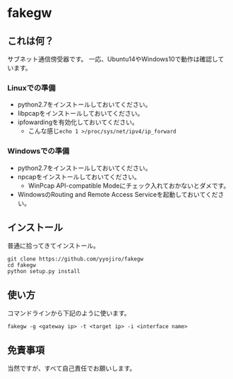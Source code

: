 # fakegw

## これは何？

サブネット通信傍受器です。
一応、Ubuntu14やWindows10で動作は確認しています。

### Linuxでの準備

* python2.7をインストールしておいてください。
* libpcapをインストールしておいてください。
* ipfowardingを有効化しておいてください。
    * こんな感じ`echo 1 >/proc/sys/net/ipv4/ip_forward`

### Windowsでの準備

* python2.7をインストールしておいてください。
* npcapをインストールしておいてください。
    * WinPcap API-compatible Modeにチェック入れておかないとダメです。
* WindowsのRouting and Remote Access Serviceを起動しておいてください。

## インストール

普通に拾ってきてインストール。

```
git clone https://github.com/yyojiro/fakegw
cd fakegw
python setup.py install
```

## 使い方

コマンドラインから下記のように使います。

`fakegw -g <gateway ip> -t <target ip> -i <interface name>`



## 免責事項

当然ですが、すべて自己責任でお願いします。

